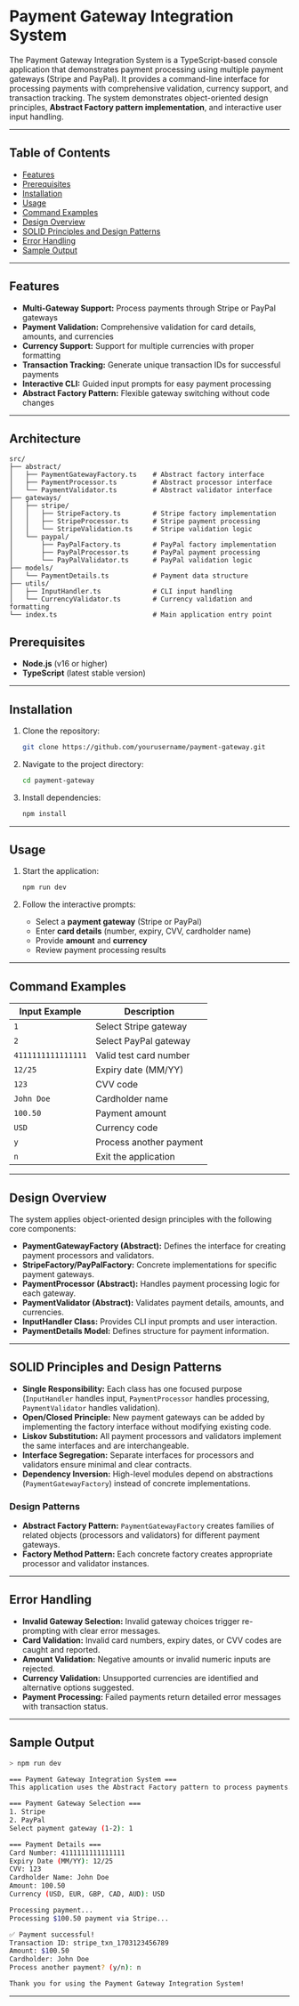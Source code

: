 # Payment Gateway Integration System

The Payment Gateway Integration System is a TypeScript-based console application that demonstrates payment processing using multiple payment gateways (Stripe and PayPal). It provides a command-line interface for processing payments with comprehensive validation, currency support, and transaction tracking. The system demonstrates object-oriented design principles, **Abstract Factory pattern implementation**, and interactive user input handling.

---

## Table of Contents

* [Features](#features)
* [Prerequisites](#prerequisites)
* [Installation](#installation)
* [Usage](#usage)
* [Command Examples](#command-examples)
* [Design Overview](#design-overview)
* [SOLID Principles and Design Patterns](#solid-principles-and-design-patterns)
* [Error Handling](#error-handling)
* [Sample Output](#sample-output)

---

## Features

* **Multi-Gateway Support:** Process payments through Stripe or PayPal gateways
* **Payment Validation:** Comprehensive validation for card details, amounts, and currencies
* **Currency Support:** Support for multiple currencies with proper formatting
* **Transaction Tracking:** Generate unique transaction IDs for successful payments
* **Interactive CLI:** Guided input prompts for easy payment processing
* **Abstract Factory Pattern:** Flexible gateway switching without code changes

---

## Architecture

```
src/
├── abstract/
│   ├── PaymentGatewayFactory.ts    # Abstract factory interface
│   ├── PaymentProcessor.ts         # Abstract processor interface
│   └── PaymentValidator.ts         # Abstract validator interface
├── gateways/
│   ├── stripe/
│   │   ├── StripeFactory.ts        # Stripe factory implementation
│   │   ├── StripeProcessor.ts      # Stripe payment processing
│   │   └── StripeValidation.ts     # Stripe validation logic
│   └── paypal/
│       ├── PayPalFactory.ts        # PayPal factory implementation
│       ├── PayPalProcessor.ts      # PayPal payment processing
│       └── PayPalValidator.ts      # PayPal validation logic
├── models/
│   └── PaymentDetails.ts           # Payment data structure
├── utils/
│   ├── InputHandler.ts             # CLI input handling
│   └── CurrencyValidator.ts        # Currency validation and formatting
└── index.ts                        # Main application entry point
```


## Prerequisites

* **Node.js** (v16 or higher)
* **TypeScript** (latest stable version)

---

## Installation

1. Clone the repository:

   ```bash
   git clone https://github.com/yourusername/payment-gateway.git
   ```

2. Navigate to the project directory:

   ```bash
   cd payment-gateway
   ```

3. Install dependencies:

   ```bash
   npm install
   ```

---

## Usage

1. Start the application:

   ```bash
   npm run dev
   ```

2. Follow the interactive prompts:

   * Select a **payment gateway** (Stripe or PayPal)
   * Enter **card details** (number, expiry, CVV, cardholder name)
   * Provide **amount** and **currency**
   * Review payment processing results

---

## Command Examples

| Input Example | Description                    |
| ------------- | ------------------------------ |
| `1`           | Select Stripe gateway          |
| `2`           | Select PayPal gateway          |
| `4111111111111111` | Valid test card number        |
| `12/25`       | Expiry date (MM/YY)            |
| `123`         | CVV code                       |
| `John Doe`    | Cardholder name                |
| `100.50`      | Payment amount                 |
| `USD`         | Currency code                  |
| `y`           | Process another payment        |
| `n`           | Exit the application           |

---

## Design Overview

The system applies object-oriented design principles with the following core components:

* **PaymentGatewayFactory (Abstract):** Defines the interface for creating payment processors and validators.
* **StripeFactory/PayPalFactory:** Concrete implementations for specific payment gateways.
* **PaymentProcessor (Abstract):** Handles payment processing logic for each gateway.
* **PaymentValidator (Abstract):** Validates payment details, amounts, and currencies.
* **InputHandler Class:** Provides CLI input prompts and user interaction.
* **PaymentDetails Model:** Defines structure for payment information.

---

## SOLID Principles and Design Patterns

* **Single Responsibility:** Each class has one focused purpose (`InputHandler` handles input, `PaymentProcessor` handles processing, `PaymentValidator` handles validation).
* **Open/Closed Principle:** New payment gateways can be added by implementing the factory interface without modifying existing code.
* **Liskov Substitution:** All payment processors and validators implement the same interfaces and are interchangeable.
* **Interface Segregation:** Separate interfaces for processors and validators ensure minimal and clear contracts.
* **Dependency Inversion:** High-level modules depend on abstractions (`PaymentGatewayFactory`) instead of concrete implementations.

### Design Patterns

* **Abstract Factory Pattern:** `PaymentGatewayFactory` creates families of related objects (processors and validators) for different payment gateways.
* **Factory Method Pattern:** Each concrete factory creates appropriate processor and validator instances.

---

## Error Handling

* **Invalid Gateway Selection:** Invalid gateway choices trigger re-prompting with clear error messages.
* **Card Validation:** Invalid card numbers, expiry dates, or CVV codes are caught and reported.
* **Amount Validation:** Negative amounts or invalid numeric inputs are rejected.
* **Currency Validation:** Unsupported currencies are identified and alternative options suggested.
* **Payment Processing:** Failed payments return detailed error messages with transaction status.

---

## Sample Output

```bash
> npm run dev

=== Payment Gateway Integration System ===
This application uses the Abstract Factory pattern to process payments.

=== Payment Gateway Selection ===
1. Stripe
2. PayPal
Select payment gateway (1-2): 1

=== Payment Details ===
Card Number: 4111111111111111
Expiry Date (MM/YY): 12/25
CVV: 123
Cardholder Name: John Doe
Amount: 100.50
Currency (USD, EUR, GBP, CAD, AUD): USD

Processing payment...
Processing $100.50 payment via Stripe...

✅ Payment successful!
Transaction ID: stripe_txn_1703123456789
Amount: $100.50
Cardholder: John Doe
Process another payment? (y/n): n

Thank you for using the Payment Gateway Integration System!
```

---


